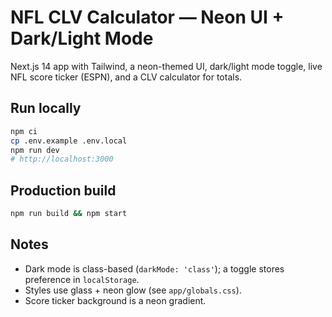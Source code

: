 # NFL CLV Calculator — Neon UI + Dark/Light Mode

Next.js 14 app with Tailwind, a neon-themed UI, dark/light mode toggle, live NFL score ticker (ESPN), and a CLV calculator for totals.

## Run locally
```bash
npm ci
cp .env.example .env.local
npm run dev
# http://localhost:3000
```

## Production build
```bash
npm run build && npm start
```

## Notes
- Dark mode is class-based (`darkMode: 'class'`); a toggle stores preference in `localStorage`.
- Styles use glass + neon glow (see `app/globals.css`).
- Score ticker background is a neon gradient.
